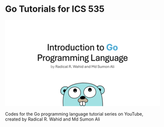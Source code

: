 # Go Tutorials for ICS 535

<img src="header.png">

Codes for the Go programming language tutorial series on YouTube, created by Radical R. Wahid and Md Sumon Ali
